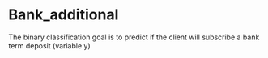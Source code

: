 # Bank_additional
The binary classification goal is to predict if the client will subscribe a bank term deposit (variable y)
